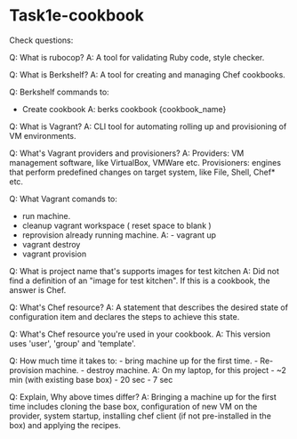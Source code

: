 # Task1e-cookbook

Check questions:


Q: What is rubocop?
A: A tool for validating Ruby code, style checker.

Q: What is Berkshelf?
A: A tool for creating and managing Chef cookbooks.

Q: Berkshelf commands to:
   - Create cookbook
A: berks cookbook {cookbook_name}

Q: What is Vagrant?
A: CLI tool for automating rolling up and provisioning of VM environments.

Q: What's Vagrant providers and provisioners?
A: Providers: VM management software, like VirtualBox, VMWare etc. Provisioners: engines that perform predefined changes on target system, like File, Shell, Chef* etc.

Q: What Vagrant comands to:
   - run machine.
   - cleanup vagrant workspace ( reset space to blank )
   - reprovision already running machine.
A: - vagrant up
   - vagrant destroy
   - vagrant provision

Q: What is project name that's supports images for test kitchen
A: Did not find a definition of an "image for test kitchen". If this is a cookbook, the answer is Chef.
   
Q: What's Chef resource?
A: A statement that describes the desired state of configuration item and declares the steps to achieve this state.

Q: What's Chef resource you're used in your cookbook.
A: This version uses 'user', 'group' and 'template'.

Q: How much time it takes to:
    - bring machine up for the first time.
    - Re-provision machine.
    - destroy machine.
A: On my laptop, for this project
    - ~2 min (with existing base box)
    - 20 sec
    - 7 sec

Q: Explain, Why above times differ?
A: Bringing a machine up for the first time includes cloning the base box, configuration of new VM on the provider, system startup, installing chef client (if not pre-installed in the box) and applying the recipes.

